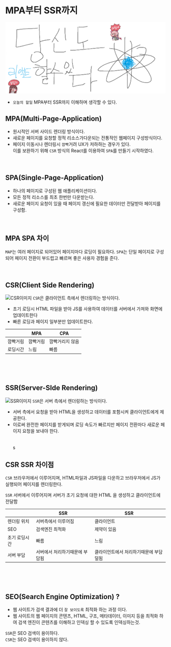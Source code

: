 # MPA부터 SSR까지

![Alt text](../images/canIReactBG/%EB%8B%B9%EC%8B%A0%EB%8F%84%ED%95%A0%EC%88%98%EC%9E%88%EB%8B%A4%EB%A6%AC%EC%95%A1%ED%8A%B8.png)

- `오늘의 할일` MPA부터 SSR까지 이해하며 생각할 수 있다.

## MPA(Multi-Page-Application)

- 원시적인 서버 사이드 렌더링 방식이다.<br/>
- 새로운 페이지를 요청할 정적 리소스가다운되는 전통적인 웹페이지 구성방식이다.<br/>
- 페이지 이동시나 렌더링시 `깜빡`거려 UX가 저하하는 경우가 있다.<br/>
  이를 보완하기 위해 `CSR` 방식의 React를 이용하여 `SPA`를 만들기 시작하였다.
  <br/>
  <br/>
  <br/>

## SPA(Single-Page-Application)

- 하나의 페이지로 구성된 웹 애플리케이션이다.
- 모든 정적 리소스를 최초 한번만 다운받는다.
- 새로운 페이지 요청이 있을 때 페이지 갱신에 필요한 데이터만 전달받아 페이지를 구성함.
  <br/>
  <br/>
  <br/>

## MPA SPA 차이

`MAP`는 여러 페이지로 되어있어 페이지마다 로딩이 필요하다.
`SPA`는 단일 페이지로 구성되어 페이지 전환이 부드럽고 빠르며 좋은 사용자 경험을 준다.
<br/>
<br/>
<br/>

## CSR(Client Side Rendering)

![CSR이미지](https://teamsparta.notion.site/image/https%3A%2F%2Fs3-us-west-2.amazonaws.com%2Fsecure.notion-static.com%2F69235b09-b574-4d24-8325-834adfa59bd4%2FUntitled.png?table=block&id=6125c06d-8155-4bf4-9b08-05d5e390e58b&spaceId=83c75a39-3aba-4ba4-a792-7aefe4b07895&width=1760&userId=&cache=v2)
`CSR`은 클라이언트 측에서 렌더링하는 방식이다.<br/>

- 초기 로딩시 HTML 파일을 받아 JS를 사용하여 데이터를 서버에서 가져와 화면에 업데이트한다
- 빠른 로딩과 페이지 일부분만 업데이트한다.

|          | MPA      | CPA             |
| -------- | -------- | --------------- |
| 깜빡거림 | 깜빡거림 | 깜빡거리지 않음 |
| 로딩시간 | 느림     | 빠름            |

  <br/>
  <br/>
  <br/>

## SSR(Server-SIde Rendering)

![SSR이미지](https://teamsparta.notion.site/image/https%3A%2F%2Fs3-us-west-2.amazonaws.com%2Fsecure.notion-static.com%2Fbe6f8f03-e11d-47e1-b386-e59522d29881%2FUntitled.png?table=block&id=8bda4e42-f150-4bc4-a573-0d080ac20330&spaceId=83c75a39-3aba-4ba4-a792-7aefe4b07895&width=1760&userId=&cache=v2)
`SSR`은 서버 측에서 렌더링하는 방식이다.

- 서버 측에서 요청을 받아 HTML을 생성하고 데이터를 포함시켜 클라이언트에게 제공한다.
- 이로써 완전한 페이지를 받게되며 로딩 속도가 빠르지만 페이지 전환마다 새로운 페이지 요청을 보내야 한다.
  <br/>
  <br/>
  <br/>
  s

## CSR SSR 차이점

`CSR` 브라우저에서 이루어지며, HTML파일과 JS파일을 다운하고 브라우저에서 JS가 실행되어 페이지를 렌더링한다.

`SSR` 서버에서 이루어지며 서버가 초기 요청에 대한 HTML 을 생성하고 클라이언트에 전달함

|               | SSR                            | SSR                                    |
| ------------- | ------------------------------ | -------------------------------------- |
| 렌더링 위치   | 서버측에서 이루어짐            | 클라이언트                             |
| SEO           | 검색엔진 최적화                | 제약이 있음                            |
| 초기 로딩시간 | 빠름                           | 느림                                   |
| 서버 부담     | 서버에서 처리하기때문에 부담됨 | 클라이언트에서 처리하기때문에 부담덜됨 |

<br/>
<br/>
<br/>

## SEO(Search Engine Optimization) ?

- 웹 사이트가 검색 결과에 더 `잘 보이도록` 최적화 하는 과정 이다.
- 웹 사이트의 웹 페이지의 콘텐츠, HTML, 구조, 메타데이터, 이미지 등을 최적화 하여 검색 엔진이 콘텐츠를 이해하고 인덱싱 할 수 있도록 인덱싱하는것.

`SSR`은 SEO 검색이 용이하다.<br/>
`CSR`는 SEO 검색이 용이하지 않다.
